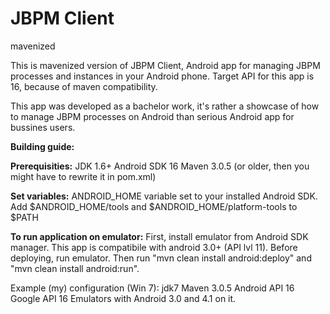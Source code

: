 JBPM Client
==========

mavenized

This is mavenized version of JBPM Client, Android app for managing JBPM processes and instances in your Android phone.
Target API for this app is 16, because of maven compatibility.

This app was developed as a bachelor work, it's rather a showcase of how to manage JBPM processes on Android than serious Android app for bussines users.

<b>Building guide:</b>

<b>Prerequisities:</b>
JDK 1.6+
Android SDK 16
Maven 3.0.5 (or older, then you might have to rewrite it in pom.xml)

<b>Set variables:</b>
ANDROID_HOME variable set to your installed Android SDK. Add $ANDROID_HOME/tools and $ANDROID_HOME/platform-tools to $PATH

<b>To run application on emulator:</b>
First, install emulator from Android SDK manager. This app is compatibile with android 3.0+ (API lvl 11).
Before deploying, run emulator. Then run "mvn clean install android:deploy" and "mvn clean install android:run".


Example (my) configuration (Win 7):
jdk7
Maven 3.0.5
Android API 16
Google API 16
Emulators with Android 3.0 and 4.1 on it.
